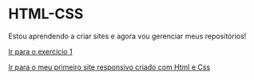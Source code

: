 # HTML-CSS
 
 Estou aprendendo a criar sites e agora vou gerenciar meus repositórios!

 <a href="https://ygoraugusto.github.io/HTML-CSS/MODULO1/EXERCICIOS/ex1/index.html"> Ir para o exercício 1 </a>

<a href="https://ygoraugusto.github.io/projeto-android" target="_blank"> Ir para o meu primeiro site responsivo criado com Html e Css </a>